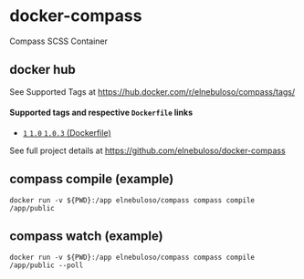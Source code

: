 # docker-compass

Compass SCSS Container


## docker hub

See Supported Tags at https://hub.docker.com/r/elnebuloso/compass/tags/


#### Supported tags and respective `Dockerfile` links

- [`1` `1.0` `1.0.3` (Dockerfile)](https://github.com/elnebuloso/docker-compass/blob/master/Dockerfile)

See full project details at https://github.com/elnebuloso/docker-compass


## compass compile (example)

```text
docker run -v ${PWD}:/app elnebuloso/compass compass compile /app/public
```


## compass watch (example)

```text
docker run -v ${PWD}:/app elnebuloso/compass compass compile /app/public --poll
```